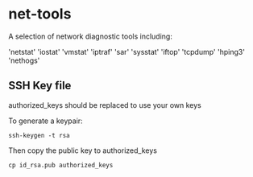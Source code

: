 net-tools
=========

A selection of network diagnostic tools including:

'netstat' 'iostat' 'vmstat' 'iptraf' 'sar' 'sysstat' 'iftop' 'tcpdump' 'hping3' 'nethogs'

SSH Key file
------------

authorized_keys should be replaced to use your own keys

To generate a keypair:

    ssh-keygen -t rsa
    
Then copy the public key to authorized_keys

    cp id_rsa.pub authorized_keys
